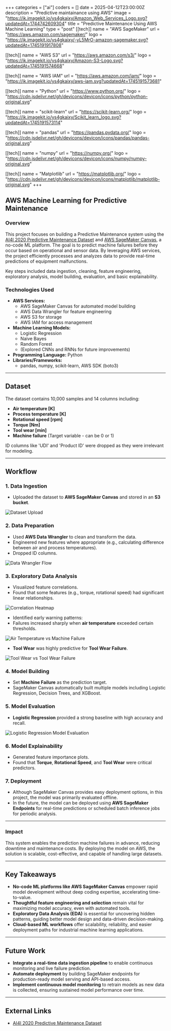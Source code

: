+++
categories = ["ai"]
coders = []
date = 2025-04-12T23:00:00Z
description = "Predictive maintainance using AWS"
image = "https://ik.imagekit.io/ys4gkaixy/Amazon_Web_Services_Logo.svg?updatedAt=1744742609304"
title = "Predictive Maintenance Using AWS Machine Learning"
type = "post"
[[tech]]
name = "AWS SageMaker"
url = "https://aws.amazon.com/sagemaker/"
logo = "https://ik.imagekit.io/ys4gkaixy/-yL5MrO-amazon-sagemaker.svg?updatedAt=1745191917808"

[[tech]]
name = "AWS S3"
url = "https://aws.amazon.com/s3/"
logo = "https://ik.imagekit.io/ys4gkaixy/Amazon-S3-Logo.svg?updatedAt=1745191574668"

[[tech]]
name = "AWS IAM"
url = "https://aws.amazon.com/iam/"
logo = "https://ik.imagekit.io/ys4gkaixy/aws-iam.svg?updatedAt=1745191573681"

[[tech]]
name = "Python"
url = "https://www.python.org/"
logo = "https://cdn.jsdelivr.net/gh/devicons/devicon/icons/python/python-original.svg"

[[tech]]
name = "scikit-learn"
url = "https://scikit-learn.org/"
logo = "https://ik.imagekit.io/ys4gkaixy/Scikit_learn_logo.svg?updatedAt=1745191573114"

[[tech]]
name = "pandas"
url = "https://pandas.pydata.org/"
logo = "https://cdn.jsdelivr.net/gh/devicons/devicon/icons/pandas/pandas-original.svg"

[[tech]]
name = "numpy"
url = "https://numpy.org/"
logo = "https://cdn.jsdelivr.net/gh/devicons/devicon/icons/numpy/numpy-original.svg"

[[tech]]
name = "Matplotlib"
url = "https://matplotlib.org/"
logo = "https://cdn.jsdelivr.net/gh/devicons/devicon/icons/matplotlib/matplotlib-original.svg"
+++

## AWS Machine Learning for Predictive Maintenance

### **Overview**

This project focuses on building a Predictive Maintenance system using the [AI4I 2020 Predictive Maintenance Dataset](https://archive.ics.uci.edu/dataset/682/ai4i+2020+predictive+maintenance+dataset) and [AWS SageMaker Canvas](https://aws.amazon.com/sagemaker/canvas/), a no-code ML platform. The goal is to predict machine failures before they occur based on operational and sensor data. By leveraging AWS services, the project efficiently processes and analyzes data to provide real-time predictions of equipment malfunctions.

Key steps included data ingestion, cleaning, feature engineering, exploratory analysis, model building, evaluation, and basic explainability.


### **Technologies Used**
- **AWS Services:**
   - AWS SageMaker Canvas for automated model building
   - AWS Data Wrangler for feature engineering
   - AWS S3 for storage
   - AWS IAM for access management
- **Machine Learning Models:**
  - Logistic Regression
  - Naive Bayes
  - Random Forest
  - (Explored CNNs and RNNs for future improvements)
- **Programming Language:** Python
- **Libraries/Frameworks:**
  - pandas, numpy, scikit-learn, AWS SDK (boto3)

---

## Dataset
The dataset contains 10,000 samples and 14 columns including:
- **Air temperature [K]**
- **Process temperature [K]**
- **Rotational speed [rpm]**
- **Torque [Nm]**
- **Tool wear [min]**
- **Machine failure** (Target variable - can be 0 or 1)

ID columns like 'UDI' and 'Product ID' were dropped as they were irrelevant for modeling.

---

## Workflow

### 1. Data Ingestion
- Uploaded the dataset to **AWS SageMaker Canvas** and stored in an **S3 bucket**.

![Dataset Upload](/images/dataset_to_s3.png)

### 2. Data Preparation
- Used **AWS Data Wrangler** to clean and transform the data.
- Engineered new features where appropriate (e.g., calculating difference between air and process temperatures).
- Dropped ID columns.

![Data Wrangler Flow](/images/data_wrangler_flow.png)

### 3. Exploratory Data Analysis
- Visualized feature correlations.
- Found that some features (e.g., torque, rotational speed) had significant linear relationships.

![Correlation Heatmap](/images/correlation_features.png)

- Identified early warning patterns:
- Failures increased sharply when **air temperature** exceeded certain thresholds.

![Air Temperature vs Machine Failure](/images/Variable_AT.png)

- **Tool Wear** was highly predictive for **Tool Wear Failure**.

![Tool Wear vs Tool Wear Failure](/images/TWF_graphs.png)

### 4. Model Building
- Set **Machine Failure** as the prediction target.
- SageMaker Canvas automatically built multiple models including Logistic Regression, Decision Trees, and XGBoost.

### 5. Model Evaluation
- **Logistic Regression** provided a strong baseline with high accuracy and recall.

![Logistic Regression Model Evaluation](/images/LR_model.png)

### 6. Model Explainability
- Generated feature importance plots.
- Found that **Torque**, **Rotational Speed**, and **Tool Wear** were critical predictors.

### 7. Deployment
- Although SageMaker Canvas provides easy deployment options, in this project, the model was primarily evaluated offline. 
- In the future, the model can be deployed using **AWS SageMaker Endpoints** for real-time predictions or scheduled batch inference jobs for periodic analysis.

---

### **Impact**
This system enables the prediction machine failures in advance, reducing downtime and maintenance costs. By deploying the model on AWS, the solution is scalable, cost-effective, and capable of handling large datasets.

---

## Key Takeaways
- **No-code ML platforms like AWS SageMaker Canvas** empower rapid model development without deep coding expertise, accelerating time-to-value.
- **Thoughtful feature engineering and selection** remain vital for maximizing model accuracy, even with automated tools.
- **Exploratory Data Analysis (EDA)** is essential for uncovering hidden patterns, guiding better model design and data-driven decision-making.
- **Cloud-based ML workflows** offer scalability, reliability, and easier deployment paths for industrial machine learning applications.

---

## Future Work
- **Integrate a real-time data ingestion pipeline** to enable continuous monitoring and live failure prediction.
- **Automate deployment** by building SageMaker endpoints for production-ready model serving and API-based access.
- **Implement continuous model monitoring** to retrain models as new data is collected, ensuring sustained model performance over time.

---

## External Links
- [AI4I 2020 Predictive Maintenance Dataset](https://archive.ics.uci.edu/dataset/682/ai4i+2020+predictive+maintenance+dataset)
